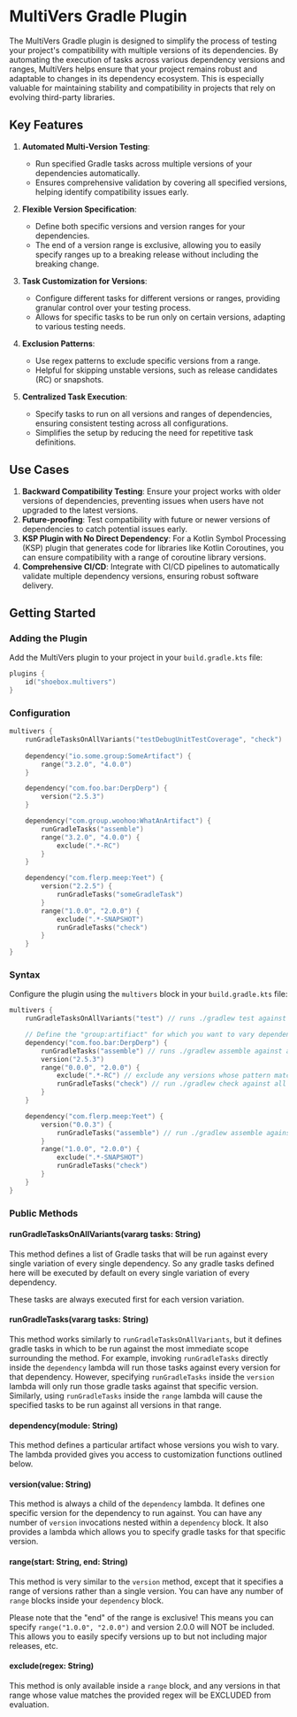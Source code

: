 # MultiVers Gradle Plugin

The MultiVers Gradle plugin is designed to simplify the process of testing your project's compatibility with multiple 
versions of its dependencies. By automating the execution of tasks across various dependency versions and ranges, 
MultiVers helps ensure that your project remains robust and adaptable to changes in its dependency ecosystem. 
This is especially valuable for maintaining stability and compatibility in projects that rely on evolving third-party 
libraries.

## Key Features

1. **Automated Multi-Version Testing**:
    - Run specified Gradle tasks across multiple versions of your dependencies automatically.
    - Ensures comprehensive validation by covering all specified versions, helping identify compatibility issues early.

2. **Flexible Version Specification**:
    - Define both specific versions and version ranges for your dependencies.
    - The end of a version range is exclusive, allowing you to easily specify ranges up to a breaking release without including the breaking change.

3. **Task Customization for Versions**:
    - Configure different tasks for different versions or ranges, providing granular control over your testing process.
    - Allows for specific tasks to be run only on certain versions, adapting to various testing needs.

4. **Exclusion Patterns**:
    - Use regex patterns to exclude specific versions from a range.
    - Helpful for skipping unstable versions, such as release candidates (RC) or snapshots.

5. **Centralized Task Execution**:
    - Specify tasks to run on all versions and ranges of dependencies, ensuring consistent testing across all configurations.
    - Simplifies the setup by reducing the need for repetitive task definitions.

## Use Cases

1. **Backward Compatibility Testing**: Ensure your project works with older versions of dependencies, preventing issues when users have not upgraded to the latest versions.
2. **Future-proofing**: Test compatibility with future or newer versions of dependencies to catch potential issues early.
3. **KSP Plugin with No Direct Dependency**: For a Kotlin Symbol Processing (KSP) plugin that generates code for libraries like Kotlin Coroutines, you can ensure compatibility with a range of coroutine library versions.
4. **Comprehensive CI/CD**: Integrate with CI/CD pipelines to automatically validate multiple dependency versions, ensuring robust software delivery.

## Getting Started

### Adding the Plugin

Add the MultiVers plugin to your project in your `build.gradle.kts` file:

```kotlin
plugins {
    id("shoebox.multivers")
}
```

### Configuration
```kotlin
multivers {
    runGradleTasksOnAllVariants("testDebugUnitTestCoverage", "check")
    
    dependency("io.some.group:SomeArtifact") {
        range("3.2.0", "4.0.0")
    }

    dependency("com.foo.bar:DerpDerp") {
        version("2.5.3")
    }

    dependency("com.group.woohoo:WhatAnArtifact") {
        runGradleTasks("assemble")
        range("3.2.0", "4.0.0") {
            exclude(".*-RC")
        }
    }

    dependency("com.flerp.meep:Yeet") {
        version("2.2.5") {
            runGradleTasks("someGradleTask")
        }
        range("1.0.0", "2.0.0") {
            exclude(".*-SNAPSHOT")
            runGradleTasks("check")
        }
    }
}
```

### Syntax

Configure the plugin using the `multivers` block in your `build.gradle.kts` file:

```kotlin
multivers {
    runGradleTasksOnAllVariants("test") // runs ./gradlew test against ALL version variants defined below.

    // Define the "group:artifiact" for which you want to vary dependencies
    dependency("com.foo.bar:DerpDerp") {
        runGradleTasks("assemble") // runs ./gradlew assemble against all com.foo.bar:DerpDerp versions
        version("2.5.3")
        range("0.0.0", "2.0.0") {
            exclude(".*-RC") // exclude any versions whose pattern matches this regex
            runGradleTasks("check") // run ./gradlew check against all versions in this range
        }
    }

    dependency("com.flerp.meep:Yeet") {
        version("0.0.3") {
            runGradleTasks("assemble") // run ./gradlew assemble against version "0.0.3" only
        }
        range("1.0.0", "2.0.0") {
            exclude(".*-SNAPSHOT")
            runGradleTasks("check")
        }
    }
}
```

### Public Methods

#### runGradleTasksOnAllVariants(vararg tasks: String)

This method defines a list of Gradle tasks that will be run against every single variation of every single dependency.
So any gradle tasks defined here will be executed by default on every single variation of every dependency.

These tasks are always executed first for each version variation.

#### runGradleTasks(vararg tasks: String)

This method works similarly to `runGradleTasksOnAllVariants`, but it defines gradle tasks in which to be run against the
most immediate scope surrounding the method. For example, invoking `runGradleTasks` directly inside the `dependency` 
lambda will run those tasks against every version for that dependency. However, specifying `runGradleTasks` inside the
`version` lambda will only run those gradle tasks against that specific version. Similarly, using `runGradleTasks` 
inside the `range` lambda will cause the specified tasks to be run against all versions in that range.

#### dependency(module: String)

This method defines a particular artifact whose versions you wish to vary. The lambda provided gives you access to 
customization functions outlined below. 

#### version(value: String)

This method is always a child of the `dependency` lambda. It defines one specific version for the dependency to run 
against. You can have any number of `version` invocations nested within a `dependency` block. It also provides a lambda 
which allows you to specify gradle tasks for that specific version.

#### range(start: String, end: String)

This method is very similar to the `version` method, except that it specifies a range of versions rather than a single 
version. You can have any number of `range` blocks inside your `dependency` block.

Please note that the "end" of the range is exclusive! This means you can specify `range("1.0.0", "2.0.0")` and version
2.0.0 will NOT be included. This allows you to easily specify versions up to but not including major releases, etc.

#### exclude(regex: String)

This method is only available inside a `range` block, and any versions in that range whose value matches the provided 
regex will be EXCLUDED from evaluation.
